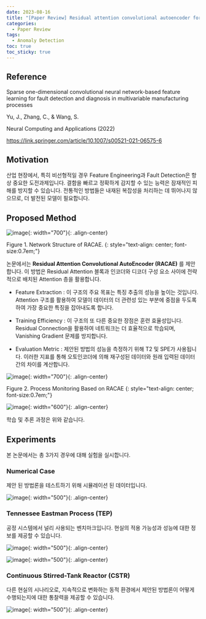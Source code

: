 ```yaml
---
date: 2023-08-16
title: "[Paper Review] Residual attention convolutional autoencoder for feature learning and fault detection in nonlinear industrial processes"
categories: 
  - Paper Review
tags: 
  - Anomaly Detection
toc: true  
toc_sticky: true 
---
```

## Reference

Sparse one-dimensional convolutional neural network-based feature learning for fault detection and diagnosis in multivariable manufacturing processes

Yu, J., Zhang, C., & Wang, S.

Neural Computing and Applications (2022)

https://link.springer.com/article/10.1007/s00521-021-06575-6

## Motivation

산업 현장에서, 특히 비선형적일 경우 Feature Engineering과 Fault Detection은 항상 중요한 도전과제입니다. 결함을 빠르고 정확하게 감지할 수 있는 능력은 잠재적인 피해를 방지할 수 있습니다. 전통적인 방법들은 내재된 복잡성을 처리하는 데 뛰어나지 않으므로, 더 발전된 모델이 필요합니다.

## Proposed Method

![image](https://github.com/yunkio/SVM_tutorial/assets/35906602/6ca2823c-8973-45db-a5c6-23a2ec5f584c){: width="700"}{: .align-center} 

Figure 1. Network Structure of RACAE.
{: style="text-align: center; font-size:0.7em;"}

논문에서는 **Residual Attention Convolutional AutoEncoder (RACAE)** 를 제안합니다. 이 방법은 Residual Attention 블록과 인코더와 디코더 구성 요소 사이에 전략적으로 배치된 Attention 층을 활용합니다.

* Feature Extraction : 이 구조의 주요 목표는 특징 추출의 성능을 높이는 것입니다. Attention 구조를 활용하여 모델이 데이터의 더 관련성 있는 부분에 중점을 두도록 하여 가장 중요한 특징을 잡아내도록 합니다.


* Training Efficiency : 이 구조의 또 다른 중요한 장점은 훈련 효율성입니다. Residual Connection을 활용하여 네트워크는 더 효율적으로 학습되며, Vanishing Gradient 문제를 방지합니다.

* Evaluation Metric : 제안된 방법의 성능을 측정하기 위해 T2 및 SPE가 사용됩니다. 이러한 지표를 통해 오토인코더에 의해 재구성된 데이터와 원래 입력된 데이터 간의 차이를 계산합니다. 

![image](https://github.com/yunkio/SVM_tutorial/assets/35906602/3d3fb0e1-fc36-4309-bae4-9b31edd4bc22){: width="700"}{: .align-center}

Figure 2. Process Monitoring Based on RACAE
{: style="text-align: center; font-size:0.7em;"}

![image](https://github.com/yunkio/SVM_tutorial/assets/35906602/bbf99f03-9227-460d-8f00-1210d03439a5){: width="600"}{: .align-center}

학습 및 추론 과정은 위와 같습니다.

## Experiments 

본 논문에서는 총 3가지 경우에 대해 실험을 실시합니다.

### Numerical Case
제안 된 방법론을 테스트하기 위해 시뮬레이션 된 데이터입니다.

![image](https://github.com/yunkio/SVM_tutorial/assets/35906602/68eff068-ed12-4743-b61a-c4acfc644e88){: width="500"}{: .align-center}

### Tennessee Eastman Process (TEP) 

공정 시스템에서 널리 사용되는 벤치마크입니다. 현실의 적용 가능성과 성능에 대한 정보를 제공할 수 있습니다.

![image](https://github.com/yunkio/SVM_tutorial/assets/35906602/ea889e07-f414-49e0-a4e6-b3a2479205e3){: width="500"}{: .align-center}

![image](https://github.com/yunkio/SVM_tutorial/assets/35906602/f3f494e8-f920-47f2-b49a-f5140622dc81){: width="500"}{: .align-center}

### Continuous Stirred-Tank Reactor (CSTR)

다른 현실의 시나리오로, 지속적으로 변화하는 동적 환경에서 제안된 방법론이 어떻게 수행되는지에 대한 통찰력을 제공할 수 있습니다.

![image](https://github.com/yunkio/SVM_tutorial/assets/35906602/f4ac49c6-42db-4cfb-94a7-9211e1a4e6fb){: width="500"}{: .align-center}

